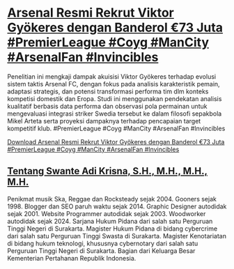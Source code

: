 # [Arsenal Resmi Rekrut Viktor Gyökeres dengan Banderol €73 Juta #PremierLeague #Coyg #ManCity #ArsenalFan #Invincibles](https://swanteadikrisna.com/arsenal/website/40/arsenal-resmi-rekrut-viktor-gyokeres-dengan-banderol-euro73-juta/)

Penelitian ini mengkaji dampak akuisisi Viktor Gyökeres terhadap evolusi sistem taktis Arsenal FC, dengan fokus pada analisis karakteristik pemain, adaptasi strategis, dan potensi transformasi performa tim dlm konteks kompetisi domestik dan Eropa. Studi ini menggunakan pendekatan analisis kualitatif berbasis data performa dan observasi pola permainan untuk mengevaluasi integrasi striker Swedia tersebut ke dalam filosofi sepakbola Mikel Arteta serta proyeksi dampaknya terhadap pencapaian target kompetitif klub. #PremierLeague #Coyg #ManCity #ArsenalFan #Invincibles 

[Download Arsenal Resmi Rekrut Viktor Gyökeres dengan Banderol €73 Juta #PremierLeague #Coyg #ManCity #ArsenalFan #Invincibles](https://swanteadikrisna.com/arsenal/website/40/arsenal-resmi-rekrut-viktor-gyokeres-dengan-banderol-euro73-juta/)


## [Tentang Swante Adi Krisna, S.H., M.H., M.H., M.H.](https://swanteadikrisna.com/)

Penikmat musik Ska, Reggae dan Rocksteady sejak 2004. Gooners sejak 1998. Blogger dan SEO paruh waktu sejak 2014. Graphic Designer autodidak sejak 2001. Website Programmer autodidak sejak 2003. Woodworker autodidak sejak 2024. Sarjana Hukum Pidana dari salah satu Perguruan Tinggi Negeri di Surakarta. Magister Hukum Pidana di bidang cybercrime dari salah satu Perguruan Tinggi Swasta di Surakarta. Magister Kenotariatan di bidang hukum teknologi, khususnya cybernotary dari salah satu Perguruan Tinggi Negeri di Surakarta. Bagian dari Keluarga Besar Kementerian Pertahanan Republik Indonesia.